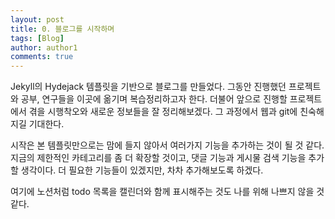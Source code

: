 ```yaml
---
layout: post
title: 0. 블로그를 시작하며
tags: [Blog]
author: author1
comments: true
---
```


Jekyll의 Hydejack 템플릿을 기반으로 블로그를 만들었다.
그동안 진행했던 프로젝트와 공부, 연구들을 이곳에 옮기며 복습정리하고자 한다. 더불어 앞으로 진행할 프로젝트에서 겪을 시행착오와 새로운 정보들을 잘 정리해보겠다.
그 과정에서 웹과 git에 친숙해지길 기대한다.

시작은 본 템플릿만으로는 맘에 들지 않아서 여러가지 기능을 추가하는 것이 될 것 같다.
지금의 제한적인 카테고리를 좀 더 확장할 것이고, 댓글 기능과 게시물 검색 기능을 추가할 생각이다.
더 필요한 기능들이 있겠지만, 차차 추가해보도록 하겠다.

여기에 노션처럼 todo 목록을 캘린더와 함께 표시해주는 것도 나를 위해 나쁘지 않을 것 같다.
